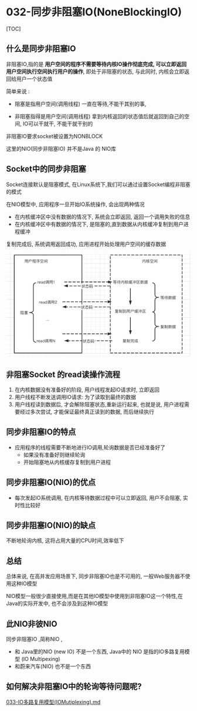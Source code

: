 # 032-同步非阻塞IO(NoneBlockingIO)

[TOC]

## 什么是同步非阻塞IO

非阻塞IO,指的是 **用户空间的程序不需要等待内核IO操作彻底完成, 可以立即返回用户空间执行空间执行用户的操作**, 即处于非阻塞的状态, 与此同时, 内核会立即返回给用户一个状态值

简单来说 :

-  阻塞是指用户空间(调用线程) 一直在等待,不能干其别的事, 

-  非阻塞指得是用户空间(调用线程) 拿到内核返回的状态值后就返回到自己的空间, IO可以干就干, 不能干就干别的

非阻塞IO要求socket被设置为NONBLOCK

这里的NIO(同步非阻塞IO) 并不是Java 的 NIO库

## Socket中的同步非阻塞

Socket连接默认是阻塞模式, 在Linux系统下,我们可以通过设置Socket编程非阻塞的模式

在NIO模型中, 应用程序一旦开始IO系统操作, 会出现两种情况

- 在内核缓冲区中没有数据的情况下, 系统会立即返回, 返回一个调用失败的信息
- 在内核缓冲区中有数据的情况下, 是阻塞的,直到数据从内核缓冲复制到用户进程缓冲

复制完成后, 系统调用返回成功, 应用进程开始处理用户空间的缓存数据

![image-20210123193243324](../../../assets/image-20210123193243324.png)

## 非阻塞Socket 的read读操作流程

1. 在内核数据没有准备好的阶段, 用户线程发起IO请求时, 立即返回
2. 用户线程不断发送调用IO请求:  为了读取到最终的数据
3. 用户线程读到数据后, 才会解除阻塞状态,重新运行起来, 也就是说, 用户进程需要经过多次尝试, 才能保证最终真正读到的数据, 而后继续执行

## 同步非阻塞IO的特点

- 应用程序的线程需要不断地进行IO调用,轮询数据是否已经准备好了
  - 如果没有准备好则继续轮询
  - 开始阻塞地从内核缓存复制到用户进程

## 同步非阻塞IO(NIO)的优点

- 每次发起IO系统调用, 在内核等待数据过程中可以立即返回, 用户不会阻塞, 实时性比较好

## 同步非阻塞IO(NIO)的缺点

不断地轮询内核, 这将占用大量的CPU时间,效率低下

## 总结

总体来说, 在高并发应用场景下, 同步非阻塞IO也是不可用的, 一般Web服务器不使用这种IO模型

NIO模型一般很少直接使用,而是在其他IO模型中使用到非阻塞IO这一个特性,在Java的实际开发中, 也不会涉及到这种IO模型

## 此NIO非彼NIO

同步非阻塞IO ,简称NIO , 

- 和 Java里的NIO (new IO) 不是一个东西,  Java中的 NIO 是指的IO多路复用模型 (IO Multipexing)
- 和蔚来汽车(NIO) 也不是一个东西 

## 如何解决非阻塞IO中的轮询等待问题呢?

 [033-IO多路复用模型(IOMutiplexing).md](033-IO多路复用模型(IOMutiplexing).md) 
